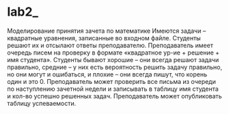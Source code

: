 # lab2_
Моделирование принятия зачета по математике
Имеются задачи – квадратные уравнения, записанные во входном файле. Студенты решают их и
отсылают ответы преподавателю. Преподаватель имеет очередь писем на проверку в формате
«квадратное ур-ие + решение + имя студента». Студенты бывают хорошие – они всегда решают
задачи правильно, средние – у них есть вероятность решить задачу правильно, но они могут и
ошибаться, и плохие – они всегда пишут, что корень один и это 0. Преподаватель может
проверить все письма из очереди по наступлению зачетной недели и записывать в таблицу имя
студента и кол-во успешно решенных задач. Преподаватель может опубликовать таблицу
успеваемости.